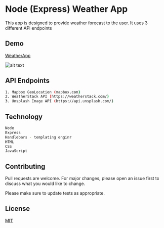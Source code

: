 # Node (Express) Weather App

This app is designed to provide weather forecast to the user. It uses 3 different API endpoints

## Demo
[WeatherApp](https://yonas-weather-app.herokuapp.com/)

![alt text](https://yonas-weather-app.herokuapp.com/images/screenshot.png)


## API Endpoints

```bash
1. Mapbox GeoLocation (mapbox.com)
2. WeatherStack API (https://weatherstack.com/)
3. Unsplash Image API (https://api.unsplash.com/) 
```

## Technology

```bash
Node
Express
Handlebars - templating enginr
HTML
CSS
JavaScript
```

## Contributing
Pull requests are welcome. For major changes, please open an issue first to discuss what you would like to change.

Please make sure to update tests as appropriate.

## License
[MIT](https://choosealicense.com/licenses/mit/)